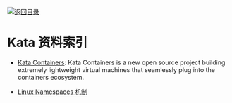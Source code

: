 [![返回目录](https://parg.co/UGo)](https://parg.co/b4z)

# Kata 资料索引

* [Kata Containers](https://katacontainers.io/): Kata Containers is a new open source project building extremely lightweight virtual machines that seamlessly plug into the containers ecosystem.

* [Linux Namespaces 机制](http://blog.csdn.net/preterhuman_peak/article/details/40857117)
